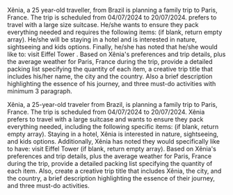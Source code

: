 
Xênia, a 25 year-old traveller, from Brazil is planning a family trip to Paris, France. The trip is scheduled from 04/07/2024 to 20/07/2024.  prefers to travel with a large size suitcase. He/she wants to ensure they pack everything needed and requires the following items: (if blank, return empty array).
He/she will be staying in a hotel and is interested in nature, sightseeing and kids options. Finally, he/she has noted that he/she would like to: visit Eiffel Tower .
Based on Xênia's preferences and trip details, plus the average weather for Paris, France during the trip, provide a detailed packing list specifying the quantity of each item, a creative trip title that includes his/her name, the city and the country. Also a brief description highlighting the essence of his journey, and three must-do activities with minimum 3 paragraph.


Xênia, a 25-year-old traveler from Brazil, is planning a family trip to Paris, France. The trip is scheduled from 04/07/2024 to 20/07/2024. Xênia prefers to travel with a large suitcase and wants to ensure they pack everything needed, including the following specific items: (if blank, return empty array). Staying in a hotel, Xênia is interested in nature, sightseeing, and kids options. Additionally, Xênia has noted they would specifically like to have: visit Eiffel Tower (if blank, return empty array). Based on Xênia's preferences and trip details, plus the average weather for Paris, France during the trip, provide a detailed packing list specifying the quantity of each item. Also, create a creative trip title that includes Xênia, the city, and the country, a brief description highlighting the essence of their journey, and three must-do activities.
```
